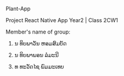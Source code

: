 Plant-App

Project React Native App Year2 | Class 2CW1

Member's name of group:

1. ນ ທິບພາວັນ ຫອມສົມບັດ

2. ນ ທິບພາພອນ ລໍມະນີ

3. ທ ທະວັດໄຊ ພົມມະເທບ
